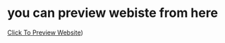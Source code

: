 # you can preview webiste from here
[Click To Preview Website](https://hadymohamed22.github.io/Facebook-clone/))
